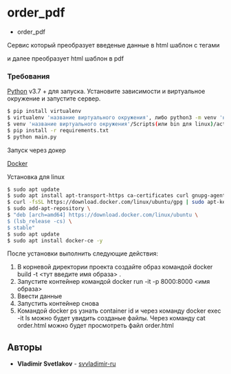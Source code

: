 # order_pdf

* order_pdf

Сервис который преобразует введеные данные в html шаблон с тегами <p> и далее преобразует html шаблон в pdf

### Требования


[Python](https://www.python.org/downloads/) v3.7 +  для запуска.
Установите зависимости и виртуальное окружение и запустите сервер.

```sh
$ pip install virtualenv
$ virtualenv 'название виртуального окружения', либо python3 -m venv 'название виртуального окружения'
$ venv 'название виртуального окружения'/Scripts(или bin для linux)/activate
$ pip install -r requirements.txt
$ python main.py
```

Запуск через докер

[Docker](https://www.docker.com/)

Установка для linux
```sh
$ sudo apt update
$ sudo apt install apt-transport-https ca-certificates curl gnupg-agent software-properties-common -y
$ curl -fsSL https://download.docker.com/linux/ubuntu/gpg | sudo apt-key add -
$ sudo add-apt-repository \
$ "deb [arch=amd64] https://download.docker.com/linux/ubuntu \
$ (lsb_release -cs) \
$ stable"
$ sudo apt update
$ sudo apt install docker-ce -y
```
После установки выполнить следующие действия:
1. В корневой директории проекта создайте образ командой docker build -t <тут введите имя образа> .
2. Запустите контейнер командой docker run -it -p 8000:8000 <имя образа>
3. Ввести данные
4. Запустить контейнер снова
5. Командой docker ps узнать container id и через команду docker exec -it <container id> ls можно будет увидить созданые файлы. Через команду cat order.html можно будет просмотреть файл order.html



## Авторы

* **Vladimir Svetlakov** - [svvladimir-ru](https://github.com/svvladimir-ru)
